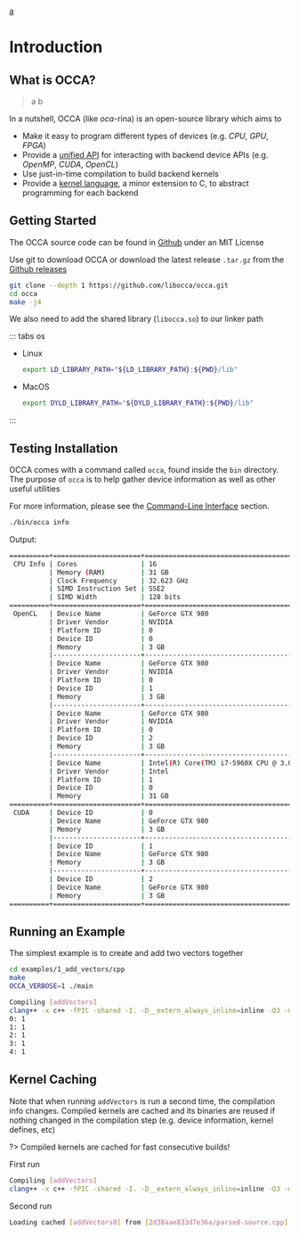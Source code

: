 [a](b)

# Introduction

## What is OCCA?

> a
  b

In a nutshell, OCCA (like *oca*-rina) is an open-source library which aims to

- Make it easy to program different types of devices (e.g. _CPU_, _GPU_, _FPGA_)
- Provide a [unified API](/guide/occa/introduction) for interacting with backend device APIs (e.g. _OpenMP_, _CUDA_, _OpenCL_)
- Use just-in-time compilation to build backend kernels
- Provide a [kernel language](/guide/okl/introduction), a minor extension to C, to abstract programming for each backend


## Getting Started

The OCCA source code can be found in [Github](https://github.com/libocca/occa) under an MIT License

Use git to download OCCA or download the latest release `.tar.gz` from the [Github releases](https://github.com/libocca/occa/releases)

```bash
git clone --depth 1 https://github.com/libocca/occa.git
cd occa
make -j4
```

We also need to add the shared library (`libocca.so`) to our linker path

::: tabs os

- Linux

    ```bash
    export LD_LIBRARY_PATH="${LD_LIBRARY_PATH}:${PWD}/lib"
    ```

- MacOS

    ```bash
    export DYLD_LIBRARY_PATH="${DYLD_LIBRARY_PATH}:${PWD}/lib"
    ```
:::

## Testing Installation

OCCA comes with a command called `occa`, found inside the `bin` directory.
The purpose of `occa` is to help gather device information as well as other useful utilities

For more information, please see the [Command-Line Interface](/guide/user-guide/command-line-interface) section.

```bash
./bin/occa info
```

Output:

```bash
==========+======================+==========================================
 CPU Info | Cores                | 16
          | Memory (RAM)         | 31 GB
          | Clock Frequency      | 32.623 GHz
          | SIMD Instruction Set | SSE2
          | SIMD Width           | 128 bits
==========+======================+==========================================
 OpenCL   | Device Name          | GeForce GTX 980
          | Driver Vendor        | NVIDIA
          | Platform ID          | 0
          | Device ID            | 0
          | Memory               | 3 GB
          |----------------------+------------------------------------------
          | Device Name          | GeForce GTX 980
          | Driver Vendor        | NVIDIA
          | Platform ID          | 0
          | Device ID            | 1
          | Memory               | 3 GB
          |----------------------+------------------------------------------
          | Device Name          | GeForce GTX 980
          | Driver Vendor        | NVIDIA
          | Platform ID          | 0
          | Device ID            | 2
          | Memory               | 3 GB
          |----------------------+------------------------------------------
          | Device Name          | Intel(R) Core(TM) i7-5960X CPU @ 3.00GHz
          | Driver Vendor        | Intel
          | Platform ID          | 1
          | Device ID            | 0
          | Memory               | 31 GB
==========+======================+==========================================
 CUDA     | Device ID            | 0
          | Device Name          | GeForce GTX 980
          | Memory               | 3 GB
          |----------------------+------------------------------------------
          | Device ID            | 1
          | Device Name          | GeForce GTX 980
          | Memory               | 3 GB
          |----------------------+------------------------------------------
          | Device ID            | 2
          | Device Name          | GeForce GTX 980
          | Memory               | 3 GB
==========+======================+==========================================
```

## Running an Example

The simplest example is to create and add two vectors together

```bash
cd examples/1_add_vectors/cpp
make
OCCA_VERBOSE=1 ./main
```

```bash
Compiling [addVectors]
clang++ -x c++ -fPIC -shared -I. -D__extern_always_inline=inline -O3 -mtune=native -ftree-vectorize -funroll-loops -ffast-math /home/david/.occa/cache/4c38ebbf648a4b23/source.occa -o /home/david/.occa/cache/4c38ebbf648a4b23/binary -I/home/david/git/night/include -L/home/david/git/night/lib -locca
0: 1
1: 1
2: 1
3: 1
4: 1
```

## Kernel Caching

Note that when running `addVectors` is run a second time, the compilation info changes.
Compiled kernels are cached and its binaries are reused if nothing changed in the compilation step (e.g. device information, kernel defines, etc)

?> Compiled kernels are cached for fast consecutive builds!

First run

```bash
Compiling [addVectors]
clang++ -x c++ -fPIC -shared -I. -D__extern_always_inline=inline -O3 -mtune=native -ftree-vectorize -funroll-loops -ffast-math /home/david/.occa/cache/4c38ebbf648a4b23/source.occa -o /home/david/.occa/cache/4c38ebbf648a4b23/binary -I/home/david/git/night/include -L/home/david/git/night/lib -locca
```

Second run

```bash
Loading cached [addVectors0] from [2d38aae833d7e36a/parsed-source.cpp] in [e60679bfca62c2f2/device-binary]
```
